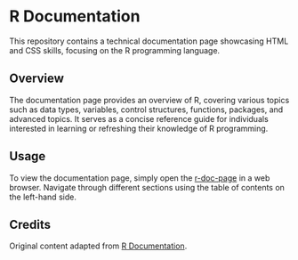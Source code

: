 # R Documentation

This repository contains a technical documentation page showcasing HTML and CSS skills, focusing on the R programming language.

## Overview

The documentation page provides an overview of R, covering various topics such as data types, variables, control structures, functions, packages, and advanced topics. It serves as a concise reference guide for individuals interested in learning or refreshing their knowledge of R programming.

## Usage

To view the documentation page, simply open the [r-doc-page](https://alangnclvs.github.io/r-doc-page/) in a web browser. Navigate through different sections using the table of contents on the left-hand side.

## Credits

Original content adapted from [R Documentation](https://www.rdocumentation.org/).
